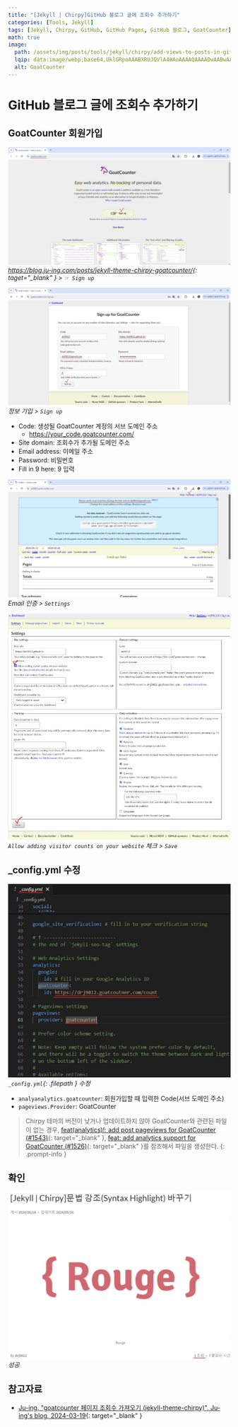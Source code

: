 ```yaml
---
title: "[Jekyll | Chirpy]GitHub 블로그 글에 조회수 추가하기"
categories: [Tools, Jekyll]
tags: [Jekyll, Chirpy, GitHub, GitHub Pages, GitHub 블로그, GoatCounter]
math: true
image:
  path: /assets/img/posts/tools/jekyll/chirpy/add-views-to-posts-in-github-blog-using-goatcounter/01-goatcounter-logo.jpg
  lqip: data:image/webp;base64,UklGRpoAAABXRUJQVlA4WAoAAAAQAAAADwAABwAAQUxQSDIAAAARL0AmbZurmr57yyIiqE8oiG0bejIYEQTgqiDA9vqnsUSI6H+oAERp2HZ65qP/VIAWAFZQOCBCAAAA8AEAnQEqEAAIAAVAfCWkAALp8sF8rgRgAP7o9FDvMCkMde9PK7euH5M1m6VWoDXf2FkP3BqV0ZYbO6NA/VFIAAAA
  alt: GoatCounter
---
```


# GitHub 블로그 글에 조회수 추가하기

## GoatCounter 회원가입

![02-goatcounter-homepage](/assets/img/posts/tools/jekyll/chirpy/add-views-to-posts-in-github-blog-using-goatcounter/02-goatcounter-homepage.jpg)
*<https://blog.ju-ing.com/posts/jekyll-theme-chirpy-goatcounter/>{: taget="_blank" } > `☞ Sign up`*

![03-sign-up-goatcounter](/assets/img/posts/tools/jekyll/chirpy/add-views-to-posts-in-github-blog-using-goatcounter/03-sign-up-goatcounter.jpg)
*정보 기입 > `Sign up`*

- Code: 생성될 GoatCounter 계정의 서브 도메인 주소
  + https://your_code.goatcounter.com/
- Site domain: 조회수가 추가될 도메인 주소
- Email address: 이메일 주소
- Password: 비밀번호
- Fill in 9 here: 9 입력

![04-verify-email-and-click-settings](/assets/img/posts/tools/jekyll/chirpy/add-views-to-posts-in-github-blog-using-goatcounter/04-verify-email-and-click-settings.jpg)
*Email 인증 > `Settings`*

![05-check-and-save](/assets/img/posts/tools/jekyll/chirpy/add-views-to-posts-in-github-blog-using-goatcounter/05-check-and-save.jpg)
*`Allow adding visitor counts on your website` 체크 > `Save`*

## _config.yml 수정

![06-modify-_config.yml](/assets/img/posts/tools/jekyll/chirpy/add-views-to-posts-in-github-blog-using-goatcounter/06-modify-_config.yml.jpg)
*`_config.yml`{: .filepath } 수정*

- `analyanalytics.goatcounter`: 회원가입할 때 입력한 Code(서브 도메인 주소)
- `pageviews.Provider`: GoatCounter

> Chirpy 테마의 버전이 낮거나 업데이트하지 않아 GoatCounter와 관련된 파일이 없는 경우, [feat(analytics)!: add post pageviews for GoatCounter (#1543)](https://github.com/cotes2020/jekyll-theme-chirpy/commit/90693ff95e72ca4b5135a7b454a6ab521b995b3e){: target="_blank" }, [feat: add analytics support for GoatCounter (#1526)](https://github.com/cotes2020/jekyll-theme-chirpy/commit/b641b3f1f2e54bcfe96d8dff46d4f94186492d98){: target="_blank" }를 참조해서 파일을 생성한다.
{: .prompt-info }

## 확인

![07-check-views](/assets/img/posts/tools/jekyll/chirpy/add-views-to-posts-in-github-blog-using-goatcounter/07-check-views.jpg)
*성공*

## 참고자료

- [Ju-ing, "goatcounter 페이지 조회수 가져오기 (jekyll-theme-chirpy)", Ju-ing's blog, 2024-03-19](https://blog.ju-ing.com/posts/jekyll-theme-chirpy-goatcounter/){: target="_blank" }